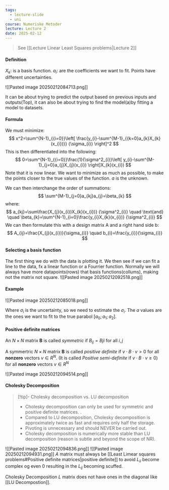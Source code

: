 ```yaml
---
tags:
  - lecture-slide
  - uni
course: Numeriske Metoder
lecture: Lecture 2
date: 2025-02-12
---
```

> See [[Lecture Linear Least Squares problems|Lecture 2]]
#### Definition
$X_{k}$: is a basis function.
$a_{i}$: are the coefficients we want to fit.
Points have different uncertainties.

![[Pasted image 20250212084713.png]]

It can be about trying to predict the output based on previous inputs and outputs(Top), it can also be about trying to find the model(a)by fitting a model to datasets.

#### Formula
We must minimize:
$$
x^2=\sum^{N-1}_{{i=0}}\left[ \frac{y_{i}-\sum^{M-1}_{{k=0}a_{k}X_{k}(x_{i})}}
{\sigma_{i}} \right]^2
$$
This is then differentiated into the following:
$$
0=\sum^{N-1}_{{i=0}}\frac{1}{\sigma^2_{i}}\left[ y_{i}-\sum^{M-1}_{j=0}a_{j}X_{j}(x_{i}) \right]X_{k}(x_{i})
$$
Note that it is now linear. We want to minimize as much as possible, to make the points closer to the true values of the function. $a$ is the unknown.

We can then interchange the order of summations:
$$
\sum^{M-1}_{j=0}a_{kj}a_{j}=\beta_{k}
$$
where:
$$
a_{kj}=\sum\frac{X_{j}(x_{i})X_{k}(x_{i})}
{\sigma^2_{i}}
\quad
\text{and}
\quad
\beta_{k}=\sum^{N-1}_{i=0}\frac{y_{i}X_{k}(x_{i})}
{\sigma^2_{i}}
$$
We can then formulate this with a design matrix A and a right hand side b:
$$
A_{ij}=\frac{X_{j}(x_{i})}{\sigma_{i}}
\quad
b_{i}=\frac{y_{i}}{\sigma_{i}}
$$



#### Selecting a basis function
The first thing we do with the data is plotting it. We then see if we can fit a line to the data, fx a linear function or a Fourrier function.
Normally we will always have more datapoints(rows) that basis functions(collums), making not the matrix not square.
![[Pasted image 20250212092518.png]]



#### Example 
![[Pasted image 20250212085018.png]]

Where $\sigma_{i}$ is the uncertainty, so we need to estimate the $\sigma_{i}$. The $a$ values are the ones we want to fit to the true parabol $[a_{0};a_{1};a_{2}]$.


#### Positive definite matrices
An $N\times N$ matrix **B** is called *symmetric* if $B_{ij}=Bji$ for all $i,j$

A symmertric $N\times N$ matrix **B** is called *positive definite* if $v \cdot B \cdot v >0$ for all **nonzero** vectors $v \in R^N$. (It is called *Positive semi-definite* if $v\cdot B\cdot v\geq 0$) for all **nonzero** vectors $v \in R^N$

![[Pasted image 20250212094514.png]]

#### Cholesky Decomposition
>[!tip]- Cholesky decomposition vs. LU decomposition
>* Cholesky decomposition can only be used for symmetric and positive definite matrices. .
>* Compared to LU decomposition, Cholesky decomposition is approximately twice as fast and requires only half the storage.
>* Pivoting is unnecessary and should NEVER be carried out.
>* Cholesky decomposition is numerically more stable than LU decomposition (reason is subtle and beyond the scope of NR).

![[Pasted image 20250212094836.png]]
![[Pasted image 20250212094931.png]]
$A$ matrix must always be [[Least Limear squares problems#Positive definite matrices|positive definite]] to avoid $L_{ii}$ become complex og even 0 resulting in the $L_{ij}$ becoming scuffed.

Cholesky Decomposition $L$ matrix does not have ones in the diagonal like [[LU Decompostion]].
